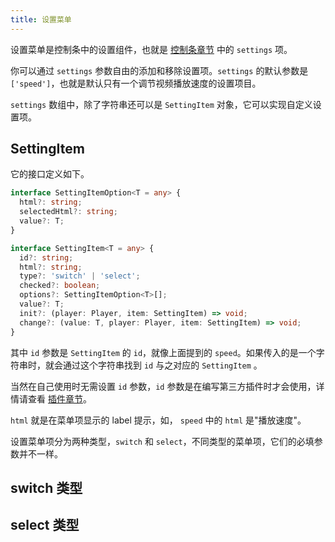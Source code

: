 ```yaml
---
title: 设置菜单
---
```


设置菜单是控制条中的设置组件，也就是 [控制条章节](control.md) 中的 `settings` 项。

你可以通过 `settings` 参数自由的添加和移除设置项。`settings` 的默认参数是 `['speed']`，也就是默认只有一个调节视频播放速度的设置项目。

`settings` 数组中，除了字符串还可以是 `SettingItem` 对象，它可以实现自定义设置项。

## SettingItem

它的接口定义如下。

```typescript
interface SettingItemOption<T = any> {
  html?: string;
  selectedHtml?: string;
  value?: T;
}

interface SettingItem<T = any> {
  id?: string;
  html?: string;
  type?: 'switch' | 'select';
  checked?: boolean;
  options?: SettingItemOption<T>[];
  value?: T;
  init?: (player: Player, item: SettingItem) => void;
  change?: (value: T, player: Player, item: SettingItem) => void;
}
```

其中 `id` 参数是 `SettingItem` 的 `id`，就像上面提到的 `speed`。如果传入的是一个字符串时，就会通过这个字符串找到 `id` 与之对应的 `SettingItem` 。

当然在自己使用时无需设置 `id` 参数，`id` 参数是在编写第三方插件时才会使用，详情请查看 [插件章节](plugin.md)。

`html` 就是在菜单项显示的 label 提示，如， `speed` 中的 `html` 是"播放速度"。

设置菜单项分为两种类型，`switch` 和 `select`，不同类型的菜单项，它们的必填参数并不一样。

## switch 类型

## select 类型
